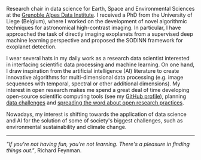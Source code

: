 Research chair in data science for Earth, Space and Environmental Sciences at the [Grenoble Alpes Data Institute](https://data-institute.univ-grenoble-alpes.fr/). I received a PhD from the University of Liege (Belgium), where I worked on the development of novel algorithmic techniques for astronomical high-contrast imaging. In particular, I have approached the task of directly imaging exoplanets from a supervised deep machine learning perspective and proposed the SODINN framework for exoplanet detection. 

I wear several hats in my daily work as a research data scientist interested in interfacing scientific data processing and machine learning. On one hand, I draw inspiration from the artificial intelligence (AI) literature to create innovative algorithms for multi-dimensional data processing (e.g. image sequences with temporal, spectral or other additional dimensions). My interest in open research makes me spend a great deal of time developing open-source scientific computing tools (see my [GitHub profile](https://github.com/carlgogo/)), planning [data challenges](https://carlgogo.github.io/exoimaging_challenge/) and [spreading the word about open research practices](https://grenoble-alpes-data-institute.github.io/2018-05-31-grenoble-software-carpentry/). 

Nowadays, my interest is shifting towards the application of data science and AI for the solution of some of society's biggest challenges, such as environmental sustainability and climate change.    


------------

_"If you're not having fun, you're not learning. There's a pleasure in finding things out."_, Richard Feynman.